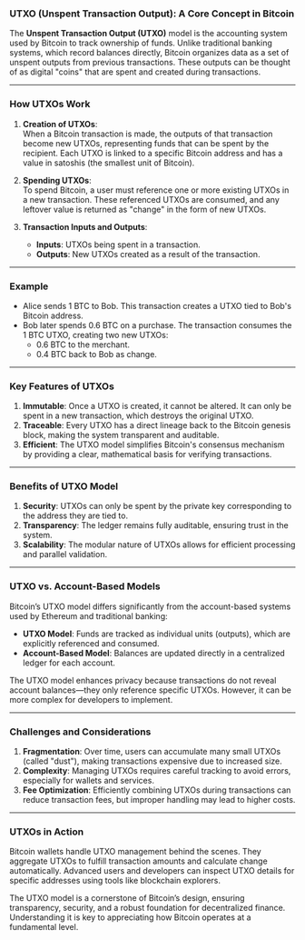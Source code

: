 ### **UTXO (Unspent Transaction Output): A Core Concept in Bitcoin**

The **Unspent Transaction Output (UTXO)** model is the accounting system used by Bitcoin to track ownership of funds. Unlike traditional banking systems, which record balances directly, Bitcoin organizes data as a set of unspent outputs from previous transactions. These outputs can be thought of as digital "coins" that are spent and created during transactions. 

---

### **How UTXOs Work**
1. **Creation of UTXOs**:  
   When a Bitcoin transaction is made, the outputs of that transaction become new UTXOs, representing funds that can be spent by the recipient. Each UTXO is linked to a specific Bitcoin address and has a value in satoshis (the smallest unit of Bitcoin).

2. **Spending UTXOs**:  
   To spend Bitcoin, a user must reference one or more existing UTXOs in a new transaction. These referenced UTXOs are consumed, and any leftover value is returned as "change" in the form of new UTXOs.

3. **Transaction Inputs and Outputs**:  
   - **Inputs**: UTXOs being spent in a transaction.
   - **Outputs**: New UTXOs created as a result of the transaction.

---

### **Example**
- Alice sends 1 BTC to Bob. This transaction creates a UTXO tied to Bob's Bitcoin address.
- Bob later spends 0.6 BTC on a purchase. The transaction consumes the 1 BTC UTXO, creating two new UTXOs:
  - 0.6 BTC to the merchant.
  - 0.4 BTC back to Bob as change.

---

### **Key Features of UTXOs**
1. **Immutable**: Once a UTXO is created, it cannot be altered. It can only be spent in a new transaction, which destroys the original UTXO.
2. **Traceable**: Every UTXO has a direct lineage back to the Bitcoin genesis block, making the system transparent and auditable.
3. **Efficient**: The UTXO model simplifies Bitcoin's consensus mechanism by providing a clear, mathematical basis for verifying transactions.

---

### **Benefits of UTXO Model**
1. **Security**: UTXOs can only be spent by the private key corresponding to the address they are tied to.
2. **Transparency**: The ledger remains fully auditable, ensuring trust in the system.
3. **Scalability**: The modular nature of UTXOs allows for efficient processing and parallel validation.

---

### **UTXO vs. Account-Based Models**
Bitcoin’s UTXO model differs significantly from the account-based systems used by Ethereum and traditional banking:
- **UTXO Model**: Funds are tracked as individual units (outputs), which are explicitly referenced and consumed.
- **Account-Based Model**: Balances are updated directly in a centralized ledger for each account.

The UTXO model enhances privacy because transactions do not reveal account balances—they only reference specific UTXOs. However, it can be more complex for developers to implement.

---

### **Challenges and Considerations**
1. **Fragmentation**: Over time, users can accumulate many small UTXOs (called "dust"), making transactions expensive due to increased size.
2. **Complexity**: Managing UTXOs requires careful tracking to avoid errors, especially for wallets and services.
3. **Fee Optimization**: Efficiently combining UTXOs during transactions can reduce transaction fees, but improper handling may lead to higher costs.

---

### **UTXOs in Action**
Bitcoin wallets handle UTXO management behind the scenes. They aggregate UTXOs to fulfill transaction amounts and calculate change automatically. Advanced users and developers can inspect UTXO details for specific addresses using tools like blockchain explorers.

The UTXO model is a cornerstone of Bitcoin’s design, ensuring transparency, security, and a robust foundation for decentralized finance. Understanding it is key to appreciating how Bitcoin operates at a fundamental level.